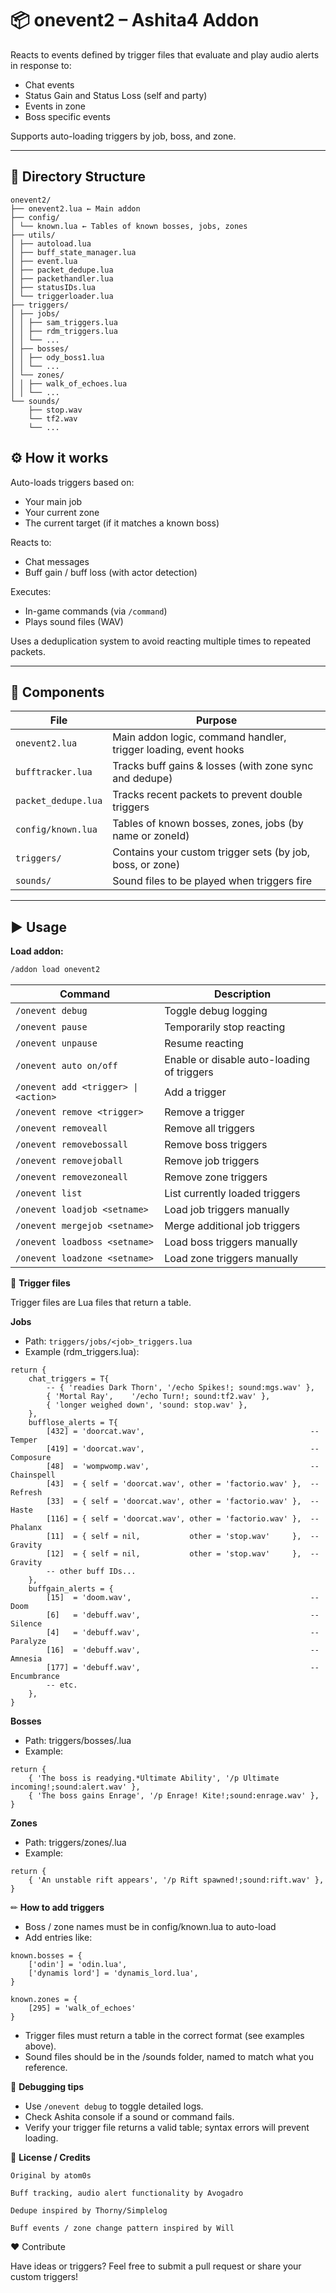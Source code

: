 # 📦 onevent2 – Ashita4 Addon

Reacts to events defined by trigger files that evaluate and play audio alerts in response to:

- Chat events
- Status Gain and Status Loss (self and party)
- Events in zone
- Boss specific events  
    
Supports auto-loading triggers by job, boss, and zone.

---

## 📂 Directory Structure
```
onevent2/
├── onevent2.lua ← Main addon
├── config/
│ └── known.lua ← Tables of known bosses, jobs, zones
├── utils/
│ ├── autoload.lua 
│ ├── buff_state_manager.lua 
│ ├── event.lua 
│ ├── packet_dedupe.lua 
│ ├── packethandler.lua 
│ ├── statusIDs.lua 
│ └── triggerloader.lua 
├── triggers/
│ ├── jobs/
│ │ ├── sam_triggers.lua
│ │ ├── rdm_triggers.lua
│ │ └── ...
│ ├── bosses/
│ │ ├── ody_boss1.lua
│ │ └── ...
│ └── zones/
│ │ ├── walk_of_echoes.lua
│ │ └── ...
└── sounds/
    ├── stop.wav
    └── tf2.wav
    └── ...
```
## ⚙ How it works

Auto-loads triggers based on:

- Your main job  
- Your current zone  
- The current target (if it matches a known boss)

Reacts to:

- Chat messages  
- Buff gain / buff loss (with actor detection)

Executes:

- In-game commands (via `/command`)  
- Plays sound files (WAV)

Uses a deduplication system to avoid reacting multiple times to repeated packets.

---

## 🧩 Components

| File                  | Purpose                                                 |
|-----------------------|---------------------------------------------------------|
| `onevent2.lua`        | Main addon logic, command handler, trigger loading, event hooks |
| `bufftracker.lua`     | Tracks buff gains & losses (with zone sync and dedupe)  |
| `packet_dedupe.lua`   | Tracks recent packets to prevent double triggers        |
| `config/known.lua`    | Tables of known bosses, zones, jobs (by name or zoneId) |
| `triggers/`           | Contains your custom trigger sets (by job, boss, or zone) |
| `sounds/`             | Sound files to be played when triggers fire             |

---

## ▶️ Usage

**Load addon:**

```bash
/addon load onevent2
```
| Command                          | Description                         |
|---------------------------------|-----------------------------------|
| `/onevent debug`                 | Toggle debug logging               |
| `/onevent pause`                 | Temporarily stop reacting          |
| `/onevent unpause`               | Resume reacting                   |
| `/onevent auto on/off`           | Enable or disable auto-loading of triggers |
| `/onevent add <trigger> \| <action>` | Add a trigger                  |
| `/onevent remove <trigger>`      | Remove a trigger                  |
| `/onevent removeall`             | Remove all triggers               |
| `/onevent removebossall`         | Remove boss triggers              |
| `/onevent removejoball`          | Remove job triggers               |
| `/onevent removezoneall`         | Remove zone triggers              |
| `/onevent list`                  | List currently loaded triggers    |
| `/onevent loadjob <setname>`     | Load job triggers manually        |
| `/onevent mergejob <setname>`    | Merge additional job triggers     |
| `/onevent loadboss <setname>`    | Load boss triggers manually       |
| `/onevent loadzone <setname>`    | Load zone triggers manually       |

🎵 **Trigger files**

Trigger files are Lua files that return a table.

**Jobs**

- Path: `triggers/jobs/<job>_triggers.lua`
- Example (rdm_triggers.lua):
```
return {
    chat_triggers = T{
        -- { 'readies Dark Thorn', '/echo Spikes!; sound:mgs.wav' },
        { 'Mortal Ray',    '/echo Turn!; sound:tf2.wav' },
        { 'longer weighed down', 'sound: stop.wav' },
    },
    bufflose_alerts = T{
        [432] = 'doorcat.wav',                                     -- Temper
        [419] = 'doorcat.wav',                                     -- Composure
        [48]  = 'wompwomp.wav',                                    -- Chainspell
        [43]  = { self = 'doorcat.wav', other = 'factorio.wav' },  -- Refresh
        [33]  = { self = 'doorcat.wav', other = 'factorio.wav' },  -- Haste
        [116] = { self = 'doorcat.wav', other = 'factorio.wav' },  -- Phalanx
        [11]  = { self = nil,           other = 'stop.wav'     },  -- Gravity
        [12]  = { self = nil,           other = 'stop.wav'     },  -- Gravity
        -- other buff IDs...
    },
    buffgain_alerts = {
        [15]  = 'doom.wav',                                        -- Doom
        [6]   = 'debuff.wav',                                      -- Silence
        [4]   = 'debuff.wav',                                      -- Paralyze
        [16]  = 'debuff.wav',                                      -- Amnesia
        [177] = 'debuff.wav',                                      -- Encumbrance
        -- etc.
    },
}
```

**Bosses**

- Path: triggers/bosses/<boss>.lua
- Example:
```
return {
    { 'The boss is readying.*Ultimate Ability', '/p Ultimate incoming!;sound:alert.wav' },
    { 'The boss gains Enrage', '/p Enrage! Kite!;sound:enrage.wav' },
}
```
**Zones**

- Path: triggers/zones/<zone>.lua
- Example:

```
return {
    { 'An unstable rift appears', '/p Rift spawned!;sound:rift.wav' },
}
```

✏ **How to add triggers**

- Boss / zone names must be in config/known.lua to auto-load
- Add entries like:
```
known.bosses = {
    ['odin'] = 'odin.lua',
    ['dynamis lord'] = 'dynamis_lord.lua',
}

known.zones = {
    [295] = 'walk_of_echoes' 
}
```
- Trigger files must return a table in the correct format (see examples above).
- Sound files should be in the /sounds folder, named to match what you reference.

🐛 **Debugging tips**

- Use `/onevent debug` to toggle detailed logs.
- Check Ashita console if a sound or command fails.
- Verify your trigger file returns a valid table; syntax errors will prevent loading.

📜 **License / Credits**

    Original by atom0s

    Buff tracking, audio alert functionality by Avogadro
    
    Dedupe inspired by Thorny/Simplelog
    
    Buff events / zone change pattern inspired by Will

❤️ Contribute

Have ideas or triggers? Feel free to submit a pull request or share your custom triggers!
